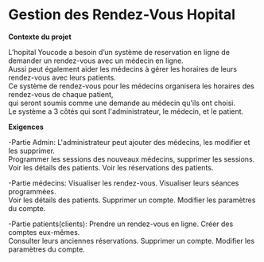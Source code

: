 # Gestion des Rendez-Vous Hopital    
  
  
**Contexte du projet**    

L’hopital Youcode a besoin d’un système de reservation en ligne de demander un rendez-vous avec un médecin en ligne.  
Aussi peut également aider les médecins à gérer les horaires de leurs rendez-vous avec leurs patients.  
Ce système de rendez-vous pour les médecins organisera les horaires des rendez-vous de chaque patient,  
qui seront soumis comme une demande au médecin qu'ils ont choisi.  
Le système a 3 côtés qui sont l'administrateur, le médecin, et le patient.

**Exigences**   

-Partie Admin: L'administrateur peut ajouter des médecins, les modifier et les supprimer.  
Programmer les sessions des nouveaux médecins, supprimer les sessions.  
Voir les détails des patients. Voir les réservations des patients.  

-Partie médecins: Visualiser les rendez-vous. Visualiser leurs séances programmées.  
Voir les détails des patients. Supprimer un compte. Modifier les paramètres du compte. 

-Partie patients(clients): Prendre un rendez-vous en ligne. Créer des comptes eux-mêmes.  
Consulter leurs anciennes réservations. Supprimer un compte. Modifier les paramètres du compte.


